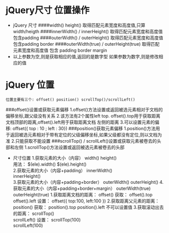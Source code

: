 # jQuery尺寸 位置操作
+   jQuery 尺寸
####width() height()
    取得匹配元素宽度和高度值,只算width/heigth
####innerWidth() / innerHeight()
    取得匹配元素宽度和高度值 包含padding
####outerWidth() / outerHeight()
    取得匹配元素宽度和高度值 包含padding border
####outerWidth(true) / outerHeight(true) 
    取得匹配元素宽度和高度值 包含 padding  border margin
+   以上参数为空,则是获取相应的值,返回的是数字型
    如果参数为数字,则是修改相应的值
# jQuery 位置
    位置主要有三个: offset() position() scrollTop()/scrollLeft()
###offset()设置或获取元素偏移
    1.offset()方法设置或返回被选元素相对于文档的偏移坐标,跟父级没有关系
    2.该方法有2个属性left top. offset().top用于获取距离文档顶部的距离,offset().left用于获取距离文档 左侧的距离
    3.可以设置元素的偏移: offset({ top : 10 ; left : 30})
###position()获取元素偏移
    1.position()方法用于返回被选元素相对于带有定位的父级偏移坐标,如果父级都没有定位,则以文档为准
    2.只能获取不能设置
###scrollTop() / scrollLeft()设置或获取元素被卷去的头部和左侧
    1.scrollTop()方法设置或返回被选元素被卷去的头部

+   尺寸位置
        1.获取元素的大小（内容）
          width() 
          height()  
            用法： $(ele).width()  $(ele).height()  
        2.获取元素的大小（内容+padding）
          innerWidth()  
          innerHeight()  
        3.获取元素的大小（内容+padding+border）
          outerWidth()
          outerHeight()
        4.获取元素的大小（内容+padding+border+margin）
           outerWidth(true)
          outerHeight(true)
        1.获取距离文档的距离：
            offset()
            获取：
                offset().top
                offset().left
            设置：
                offset({
                    top:100,
                    left:100
                })
        2.获取距离父元素的距离：
            position()
             获取：
                position().top
                position().left
            不可以设置值
        3.获取滚动出去的距离：
            scrollTop()    
            scrollLeft() 
            设置：
                scrollTop(100)  
                scrollLeft(100)    
  